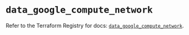 # `data_google_compute_network`

Refer to the Terraform Registry for docs: [`data_google_compute_network`](https://registry.terraform.io/providers/hashicorp/google/6.34.0/docs/data-sources/compute_network).
